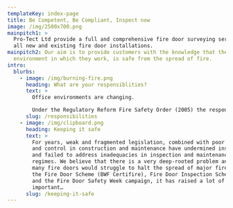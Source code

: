```yaml
---
templateKey: index-page
title: Be Competent, Be Compliant, Inspect now
image: /img/2500x700.png
mainpitch1: >
  Pro-Tect Ltd provide a full and comprehensive fire door surveying service for
  all new and existing fire door installations.  
mainpitch2: Our aim is to provide customers with the knowledge that the
  environment in which they work, is safe from the spread of fire.
intro:
  blurbs:
    - image: /img/burning-fire.png
      heading: What are your responsiblities?
      text: >
        Office environments are changing. 

        Under the Regulatory Reform Fire Safety Order (2005) the responsibility for maintaining fire safety in non-domestic buildings falls to the Responsible Person. In an enquiry, they will look to the responsible person in charge. That might be the landlord, the building manager, the company owner, the office manager, the facilities manger and so on. If you are…
      slug: /responsibilities
    - image: /img/clipboard.png
      heading: Keeping it safe
      text: >
        For years, weak and fragmented legislation, combined with poor skills
        and control in construction and maintenance have undermined installation
        and failed to address inadequacies in inspection and maintenance
        regimes. We believe that there is a very deep-rooted problem and that
        many fire doors would struggle to halt the spread of major fire. Through
        the Fire Door Scheme (BWF Certifire), Fire Door Inspection Scheme (FDIS)
        and the Fire Door Safety Week campaign, it has raised a lot of
        important…
      slug: /keeping-it-safe
---
```

